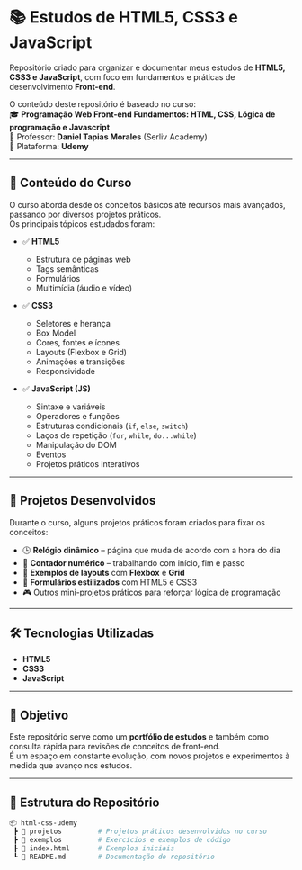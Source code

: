 # 📚 Estudos de HTML5, CSS3 e JavaScript

Repositório criado para organizar e documentar meus estudos de **HTML5, CSS3 e JavaScript**, com foco em fundamentos e práticas de desenvolvimento **Front-end**.  

O conteúdo deste repositório é baseado no curso:  
🎓 **Programação Web Front-end Fundamentos: HTML, CSS, Lógica de programação e Javascript**  
📌 Professor: **Daniel Tapias Morales** (Serliv Academy)  
📌 Plataforma: **Udemy**

---

## 📖 Conteúdo do Curso

O curso aborda desde os conceitos básicos até recursos mais avançados, passando por diversos projetos práticos.  
Os principais tópicos estudados foram:  

- ✅ **HTML5**
  - Estrutura de páginas web
  - Tags semânticas
  - Formulários
  - Multimídia (áudio e vídeo)

- ✅ **CSS3**
  - Seletores e herança
  - Box Model
  - Cores, fontes e ícones
  - Layouts (Flexbox e Grid)
  - Animações e transições
  - Responsividade

- ✅ **JavaScript (JS)**
  - Sintaxe e variáveis
  - Operadores e funções
  - Estruturas condicionais (`if`, `else`, `switch`)
  - Laços de repetição (`for`, `while`, `do...while`)
  - Manipulação do DOM
  - Eventos
  - Projetos práticos interativos

---

## 🚀 Projetos Desenvolvidos

Durante o curso, alguns projetos práticos foram criados para fixar os conceitos:

- 🕒 **Relógio dinâmico** – página que muda de acordo com a hora do dia  
- 🔢 **Contador numérico** – trabalhando com início, fim e passo  
- 🎨 **Exemplos de layouts** com **Flexbox** e **Grid**  
- 📝 **Formulários estilizados** com HTML5 e CSS3  
- 🎮 Outros mini-projetos práticos para reforçar lógica de programação  

---

## 🛠️ Tecnologias Utilizadas

- **HTML5**
- **CSS3**
- **JavaScript**

---

## 🎯 Objetivo

Este repositório serve como um **portfólio de estudos** e também como consulta rápida para revisões de conceitos de front-end.  
É um espaço em constante evolução, com novos projetos e experimentos à medida que avanço nos estudos.  

---

## 📂 Estrutura do Repositório

```bash
📦 html-css-udemy
 ┣ 📁 projetos         # Projetos práticos desenvolvidos no curso
 ┣ 📁 exemplos         # Exercícios e exemplos de código
 ┣ 📄 index.html       # Exemplos iniciais
 ┗ 📄 README.md        # Documentação do repositório

